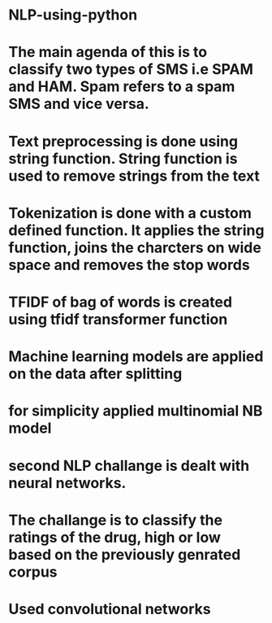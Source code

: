 # NLP-using-python
# The main agenda of this is to classify two types of SMS i.e SPAM and HAM. Spam refers to a spam SMS and vice versa.
# Text preprocessing is done using string function. String function is used to remove strings from the text
# Tokenization is done with a custom defined function. It applies the string function, joins the charcters on wide space and removes the stop  words
# TFIDF of bag of words is created using tfidf transformer function
# Machine learning models are applied on the data after splitting
# for simplicity applied multinomial NB model
# second NLP challange is dealt with neural networks.
# The challange is to classify the ratings of the drug, high or low based on the previously genrated corpus
# Used convolutional networks
